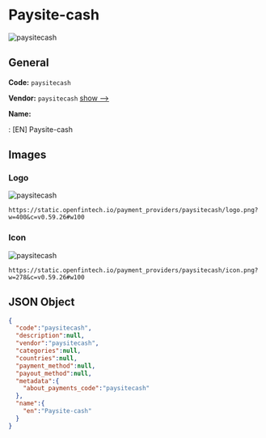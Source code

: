 
# Paysite-cash 
![paysitecash](https://static.openfintech.io/payment_providers/paysitecash/logo.png?w=400&c=v0.59.26#w100)  

## General 
 
**Code:** `paysitecash` 
 
**Vendor:** `paysitecash` [show -->](/vendors/paysitecash/) 
 
**Name:** 
 
:	[EN] Paysite-cash 
 

## Images 

### Logo 
 
![paysitecash](https://static.openfintech.io/payment_providers/paysitecash/logo.png?w=400&c=v0.59.26#w100)  

```
https://static.openfintech.io/payment_providers/paysitecash/logo.png?w=400&c=v0.59.26#w100
```  

### Icon 
 
![paysitecash](https://static.openfintech.io/payment_providers/paysitecash/icon.png?w=278&c=v0.59.26#w100)  

```
https://static.openfintech.io/payment_providers/paysitecash/icon.png?w=278&c=v0.59.26#w100
```  

## JSON Object 

```json
{
  "code":"paysitecash",
  "description":null,
  "vendor":"paysitecash",
  "categories":null,
  "countries":null,
  "payment_method":null,
  "payout_method":null,
  "metadata":{
    "about_payments_code":"paysitecash"
  },
  "name":{
    "en":"Paysite-cash"
  }
}
```  
